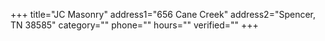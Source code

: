 +++
title="JC Masonry"
address1="656 Cane Creek"
address2="Spencer, TN  38585"
category=""
phone=""
hours=""
verified=""
+++
